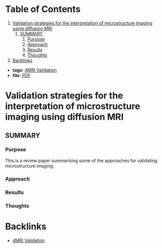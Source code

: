 
# Table of Contents

1.  [Validation strategies for the interpretation of microstructure imaging using diffusion MRI](#Dyrby2018)
    1.  [SUMMARY](#orge729520)
        1.  [Purpose](#orgc129b67)
        2.  [Approach](#org0d1bb8b)
        3.  [Results](#org43655a4)
        4.  [Thoughts](#org968cfbd)
2.  [Backlinks](#orgcb826e7)

-   **tags:** [dMRI Validation](20201019-dmri_validation.md)
-   **file:** [PDF](pdfs/Dyrby2018.pdf)


<a id="Dyrby2018"></a>

# Validation strategies for the interpretation of microstructure imaging using diffusion MRI


<a id="orge729520"></a>

## SUMMARY


<a id="orgc129b67"></a>

### Purpose

This is a review paper summarising some of the approaches for validating microstructure imaging.


<a id="org0d1bb8b"></a>

### Approach


<a id="org43655a4"></a>

### Results


<a id="org968cfbd"></a>

### Thoughts


<a id="orgcb826e7"></a>

# Backlinks

-   [dMRI Validation](dMRI_validation/20201019-dmri_validation.md)

